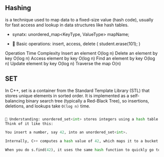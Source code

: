 ## Hashing 
is a technique used to map data to a fixed-size value (hash code), usually for fast access and lookup in data structures like hash tables.

- synatx: unordered_map<KeyType, ValueType> mapName;

- 🧠 Basic operations: insert, access, delete ( student.erase(101);  )

Operation	            Time Complexity
Insert an element	        O(log n)
Delete an element by key	O(log n)
Access element by key	    O(log n)
Find an element by key      O(log n)
Update element by key	    O(log n)
Traverse the map	        O(n)


## SET
In C++, set is a container from the Standard Template Library (STL) that stores unique elements in sorted order. It is implemented as a self-balancing binary search tree (typically a Red-Black Tree), so insertions, deletions, and lookups take `O(log n)` time.

```python

🧠 Understanding: unordered_set<int> stores integers using a hash table
Think of it like this:

You insert a number, say 42, into an unordered_set<int>.

Internally, C++ computes a hash value of 42, which maps it to a bucket (a place in memory to store it).

When you do s.find(42), it uses the same hash function to quickly go to the bucket and look for the value.

````

